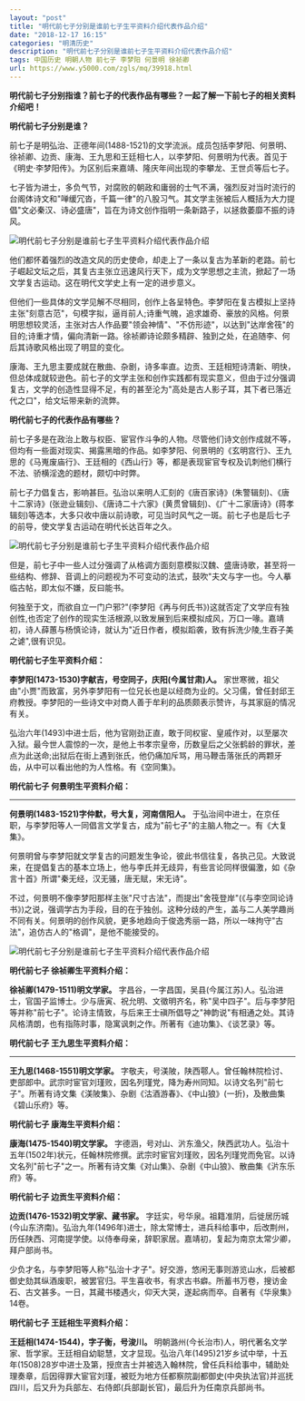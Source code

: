 ```yaml
---
layout: "post"
title: "明代前七子分别是谁前七子生平资料介绍代表作品介绍"
date: "2018-12-17 16:15"
categories: "明清历史"
description: "明代前七子分别是谁前七子生平资料介绍代表作品介绍"
tags: 中国历史 明朝人物 前七子 李梦阳 何景明 徐祯卿
url: https://www.y5000.com/zgls/mq/39918.html
---
```






**明代前七子分别指谁？前七子的代表作品有哪些？一起了解一下前七子的相关资料介绍吧！**

 **明代前七子分别是谁？**

前七子是明弘治、正德年间(1488-1521)的文学流派。成员包括李梦阳、何景明、徐祯卿、边贡、康海、王九思和王廷相七人，以李梦阳、何景明为代表。首见于《明史·李梦阳传》。为区别后来嘉靖、隆庆年间出现的李攀龙、王世贞等后七子。

七子皆为进士，多负气节，对腐败的朝政和庸弱的士气不满，强烈反对当时流行的台阁体诗文和"啴缓冗沓，千篇一律"的八股习气。其文学主张被后人概括为大力提倡"文必秦汉、诗必盛唐"，旨在为诗文创作指明一条新路子，以拯救萎靡不振的诗风。

![明代前七子分别是谁前七子生平资料介绍代表作品介绍](https://img.y5000.com/uploads/allimg/190110/c0211b7f3bc8c8d11c1cbe4edf1a1600.jpg)

他们都怀着强烈的改造文风的历史使命，却走上了一条以复古为革新的老路。前七子崛起文坛之后，其复古主张立迅速风行天下，成为文学思想之主流，掀起了一场文学复古运动。这在明代文学史上有一定的进步意义。

但他们一些具体的文学见解不尽相同，创作上各呈特色。李梦阳在复古模拟上坚持主张"刻意古范"，句模字拟，逼肖前人;诗重气魄，追求雄奇、豪放的风格。何景明思想较灵活，主张对古人作品要"领会神情"、"不仿形迹"，以达到"达岸舍筏"的目的;诗重才情，偏向清新一路。徐祯卿诗论颇多精辟、独到之处，在追随李、何后其诗歌风格出现了明显的变化。

康海、王九思主要成就在散曲、杂剧，诗多率直。边贡、王廷相短诗清新、明快，但总体成就较逊色。前七子的文学主张和创作实践都有现实意义，但由于过分强调复古，文学的创造性显得不足，有的甚至沦为"高处是古人影子耳，其下者已落近代之口"，给文坛带来新的流弊。

 **明代前七子的代表作品有哪些？**

前七子多是在政治上敢与权臣、宦官作斗争的人物。尽管他们诗文创作成就不等，但均有一些面对现实、揭露黑暗的作品。如李梦阳、何景明的《玄明宫行》、王九思的《马嵬废庙行》、王廷相的《西山行》等，都是表现宦官专权及讥刺他们横行不法、骄横淫逸的题材，颇切中时弊。

前七子力倡复古，影响甚巨。弘治以来明人汇刻的《唐百家诗》(朱警辑刻)、《唐十二家诗》(张逊业辑刻)、《唐诗二十六家》(黄贯曾辑刻)、《广十二家唐诗》(蒋孝辑刻)等选本，大多只收中唐以前诗歌，可见当时风气之一斑。前七子也是后七子的前导，使文学复古运动在明代长达百年之久。

![明代前七子分别是谁前七子生平资料介绍代表作品介绍](https://img.y5000.com/uploads/allimg/190110/ee70f0bec25b1cb94fb3b1eead104b46.jpg)

但是，前七子中一些人过分强调了从格调方面刻意模拟汉魏、盛唐诗歌，甚至将一些结构、修辞、音调上的问题视为不可变动的法式，鼓吹"夫文与字一也。今人摹临古帖，即太似不嫌，反曰能书。

何独至于文，而欲自立一门户邪?"(李梦阳《再与何氏书》)这就否定了文学应有独创性,也否定了创作的现实生活根源,以致发展到后来模拟成风，万口一喙。嘉靖初，诗人薛蕙与杨慎论诗，就认为"近日作者，模拟蹈袭，致有拆洗少陵,生吞子美之谑",很有识见。

 **明代前七子生平资料介绍：**

 **李梦阳(1473-1530)字献吉，号空同子，庆阳(今属甘肃)人。**
家世寒微，祖父由"小贾"而致富，另外李梦阳有一位兄长也是以经商为业的。父习儒，曾任封邱王府教授。李梦阳的一些诗文中对商人善于牟利的品质颇表示赞许，与其家庭的情况有关。

弘治六年(1493)中进士后，他为官刚劲正直，敢于同权宦、皇戚作对，以至屡次入狱。最今世人震惊的一次，是他上书孝宗皇帝，历数皇后之父张鹤龄的罪状，差点为此送命;出狱后在街上遇到张氏，他仍痛加斥骂，用马鞭击落张氏的两颗牙齿，从中可以看出他的为人性格。有《空同集》。

 **明代前七子 何景明生平资料介绍：**

 ****

 **何景明(1483-1521)字仲默，号大复，河南信阳人。**
于弘治间中进士，在京任职，与李梦阳等人一同倡言文学复古，成为"前七子"的主脑人物之一。有《大复集》。

何景明曾与李梦阳就文学复古的问题发生争论，彼此书信往复，各执己见。大致说来，在提倡复古的基本立场上，他与李氏并无歧异，有些言论同样很偏激，如《杂言十首》所谓"秦无经，汉无骚，唐无赋，宋无诗"。

不过，何景明不像李梦阳那样主张"尺寸古法"，而提出"舍筏登岸"(《与李空同论诗书》)之说，强调学古为手段，目的在于独创。这种分歧的产生，盖与二人美学趣尚不同有关。何景明的创作风貌，更多地趋向于俊逸秀丽一路，所以一味拘守"古法"，追仿古人的"格调"，是他不能接受的。

![明代前七子分别是谁前七子生平资料介绍代表作品介绍](https://img.y5000.com/uploads/allimg/190110/7dc7dc65da03e5895822b2adf3e50c1c.jpg)

 **明代前七子 徐祯卿生平资料介绍：**

 **徐祯卿(1479-1511)明文学家。**
字昌谷，一字昌国，吴县(今属江苏)人。弘治进士，官国子监博士。少与唐寅、祝允明、文徵明齐名，称"吴中四子"。后与李梦阳等并称"前七子"。论诗主情致，与后来王士禛所倡导之"神韵说"有相通之处。其诗风格清朗，也有指陈时事，隐寓讽刺之作。所著有《迪功集》、《谈艺录》等。

 **明代前七子 王九思生平资料介绍：**

 ****

 **王九思(1468-1551)明文学家。**
字敬夫，号渼陂，陕西鄠人。曾任翰林院检讨、吏部郎中。武宗时宦官刘瑾败，因名列瑾党，降为寿州同知。以诗文名列"前七子"。所著有诗文集《渼陂集》、杂剧《沽酒游春》、《中山狼》(一折)，及散曲集《碧山乐府》等。

 **明代前七子 康海生平资料介绍：**

 **康海(1475-1540)明文学家。**
字德涵，号对山、沜东渔父，陕西武功人。弘治十五年(1502年)状元，任翰林院修撰。武宗时宦官刘瑾败，因名列瑾党而免官。以诗文名列"前七子"之一。所著有诗文集《对山集》、杂剧《中山狼》、散曲集《沜东乐府》等。

 **明代前七子 边贡生平资料介绍：**

 **边贡(1476-1532)明文学家、藏书家。**
字廷实，号华泉。祖籍准阴，后徙居历城(今山东济南)。弘治九年(1496年)进士，除太常博士，进兵科给事中，后改荆州，历任陕西、河南提学使。以侍奉母亲，辞职家居。嘉靖初，复起为南京太常少卿，拜户部尚书。

少负才名，与李梦阳等人称"弘治十才子"。好交游，悠闲无事则游览山水，后被都御史劾其纵酒废职，被罢官归。平生喜收书，有求古书癖。所蓄书万卷，搜访金石、古文甚多。一日，其藏书楼遇火，仰天大哭，遂起病而卒。自著有《华泉集》14卷。

 **明代前七子 王廷相生平资料介绍：**

 **王廷相(1474-1544)，字子衡，号浚川。**
明朝潞州(今长治市)人，明代著名文学家、哲学家。王廷相自幼聪慧，文才显现。弘治八年(1495)21岁乡试中举，十五年(1508)28岁中进士及第，授庶吉士并被选入翰林院，曾任兵科给事中，辅助处理奏章，后因得罪大宦官刘瑾，被贬为地方任都察院副都御史(中央执法官)并巡抚四川，后又升为兵部左、右侍郎(兵部副长官)，最后升为任南京兵部尚书。
